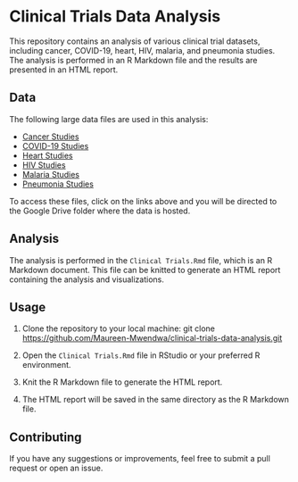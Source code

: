 # Clinical Trials Data Analysis

This repository contains an analysis of various clinical trial datasets, including cancer, COVID-19, heart, HIV, malaria, and pneumonia studies. The analysis is performed in an R Markdown file and the results are presented in an HTML report.

## Data

The following large data files are used in this analysis:

- [Cancer Studies](https://drive.google.com/file/d/1n4CIJTOM21pGPy3F-uy0dCFtpuF29C0V/view?usp=sharing)
- [COVID-19 Studies](https://drive.google.com/file/d/1k9jyADPkuSd3-mbJuIBLSZxH4lVsVuQ0/view?usp=sharing)
- [Heart Studies](https://drive.google.com/file/d/1D5EwgjH9-P8FbTHdHugHQZMjEE_GjC2T/view?usp=sharing)
- [HIV Studies](https://drive.google.com/file/d/1fZYEYJqwzZPQp3ItMxdHrOks1jST34nz/view?usp=sharing)
- [Malaria Studies](https://drive.google.com/file/d/1eXv5VcGtH419a6jnKwi8XP7wiIOAioWN/view?usp=sharing)
- [Pneumonia Studies](https://drive.google.com/file/d/1YHM7OTIxrbbkw9dkTVxWY3fONha2jbFL/view?usp=sharing)

To access these files, click on the links above and you will be directed to the Google Drive folder where the data is hosted.

## Analysis

The analysis is performed in the `Clinical Trials.Rmd` file, which is an R Markdown document. This file can be knitted to generate an HTML report containing the analysis and visualizations.

## Usage

1. Clone the repository to your local machine: git clone https://github.com/Maureen-Mwendwa/clinical-trials-data-analysis.git
2. Open the `Clinical Trials.Rmd` file in RStudio or your preferred R environment.

3. Knit the R Markdown file to generate the HTML report.

4. The HTML report will be saved in the same directory as the R Markdown file.

## Contributing

If you have any suggestions or improvements, feel free to submit a pull request or open an issue.
